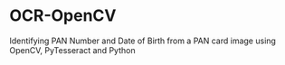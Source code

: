 # OCR-OpenCV
Identifying PAN Number and Date of Birth from a PAN card image using OpenCV, PyTesseract and Python
